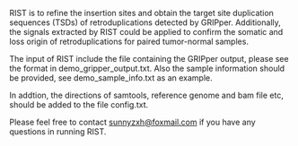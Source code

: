 RIST is to refine the insertion sites and obtain the target site duplication sequences (TSDs) of retroduplications detected by GRIPper. 
Additionally, the signals extracted by RIST could be applied to confirm the somatic and loss origin of retroduplications for paired tumor-normal samples.

The input of RIST include the file containing the GRIPper output, please see the format in demo_gripper_output.txt.
Also the sample information should be provided, see demo_sample_info.txt as an example.

In addtion, the directions of samtools, reference genome and bam file etc, should be added to the file config.txt.

Please feel free to contact sunnyzxh@foxmail.com if you have any questions in running RIST.
